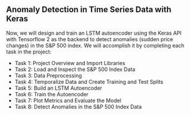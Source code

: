## Anomaly Detection in Time Series Data with Keras

Now, we will design and train an LSTM autoencoder using the Keras API with Tensorflow 2 as the backend to detect anomalies (sudden price changes) in the S&P 500 index. We will accomplish it by completing each task in the project:

- Task 1: Project Overview and Import Libraries
- Task 2: Load and Inspect the S&P 500 Index Data
- Task 3: Data Preprocessing
- Task 4: Temporalize Data and Create Training and Test Splits
- Task 5: Build an LSTM Autoencoder
- Task 6: Train the Autoencoder
- Task 7: Plot Metrics and Evaluate the Model
- Task 8: Detect Anomalies in the S&P 500 Index Data